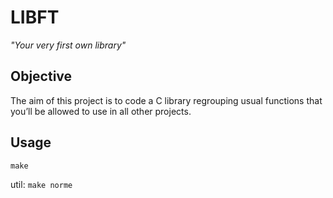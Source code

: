 # LIBFT

*"Your very first own library"*

## Objective

The aim of this project is to code a C library regrouping usual functions that you’ll be allowed to use in all other projects.

## Usage

`make`

util: `make norme`
